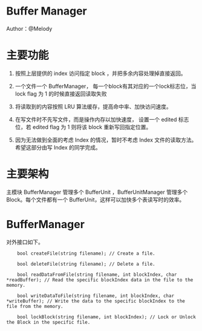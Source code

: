# Buffer Manager

Author：@Melody

# 主要功能

1. 按照上层提供的 index 访问指定 block ，并把多余内容处理掉直接返回。

2. 一个文件一个 BufferManager， 每一个block有其对应的一个lock标志位，当 lock flag 为 1 的时候直接返回读取失败

3. 将读取到的内容按照 LRU 算法缓存，提高命中率、加快访问速度。

4. 在写文件时不先写文件，而是操作内存以加快速度， 设置一个 edited 标志位，若 edited flag 为 1 则将该 block 重新写回指定位置。

5. 因为无法做到全面的考虑 Index 的情况，暂时不考虑 Index 文件的读取方法。希望这部分由写 Index 的同学完成。

# 主要架构

主模块 BufferManager 管理多个 BufferUnit ，BufferUnitManager 管理多个 Block。每个文件都有一个 BufferUnit，这样可以加快多个表读写时的效率。


# BufferManager

对外接口如下。


```
	bool createFile(string filename); // Create a file.
    
	bool deleteFile(string filename); // Delete a file.
    
	bool readDataFromFile(string filename, int blockIndex, char *readBuffer); // Read the specific blockIndex data in the file to the memory.
    
	bool writeDataToFile(string filename, int blockIndex, char *writeBuffer); // Write the data to the specific blockIndex to the file from the memory.
    
	bool lockBlock(string filename, int blockIndex); // Lock or Unlock the Block in the specific file.
```

